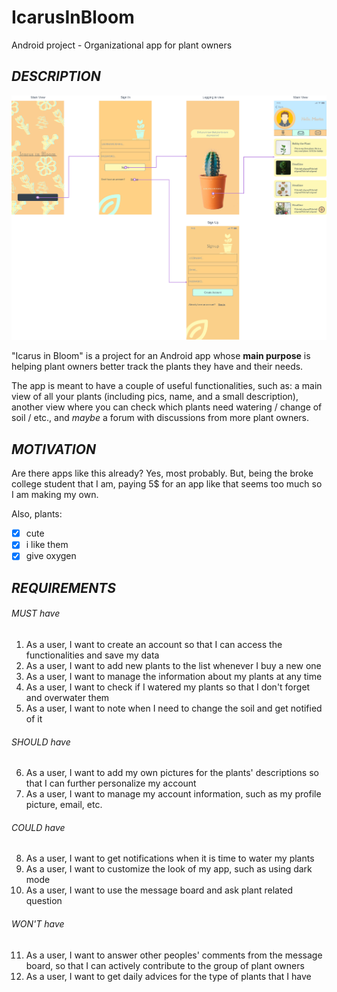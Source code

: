# IcarusInBloom
Android project - Organizational app for plant owners

## _DESCRIPTION_

![Flowmap](flowmap.png "Flowmap")

  "Icarus in Bloom" is a project for an Android app whose **main purpose** is helping plant owners better track the plants they have and their needs. 
  
 The app is meant to have a couple of useful functionalities, such as: a main view of all your plants (including pics, name, and a small description), another view where you can check which plants need watering / change of soil / etc., and _maybe_ a forum with discussions from more plant owners.   

## _MOTIVATION_

  Are there apps like this already? Yes, most probably. But, being the broke college student that I am, paying 5$ for an app like that seems too much so I am making my own.
  
  Also, plants:
  - [x] cute
  - [x] i like them
  - [x] give oxygen
  
 ## _REQUIREMENTS_ 
 
###### MUST have

 1. As a user, I want to create an account so that I can access the functionalities and save my data
 2. As a user, I want to add new plants to the list whenever I buy a new one
 3. As a user, I want to manage the information about my plants at any time
 4. As a user, I want to check if I watered my plants so that I don't forget and overwater them
 5. As a user, I want to note when I need to change the soil and get notified of it
 
 ###### SHOULD have
 
 6. As a user, I want to add my own pictures for the plants' descriptions so that I can further personalize my account
 7. As a user, I want to manage my account information, such as my profile picture, email, etc.
 
 ###### COULD have
 
 8. As a user, I want to get notifications when it is time to water my plants
 9. As a user, I want to customize the look of my app, such as using dark mode
 10. As a user, I want to use the message board and ask plant related question
 
 ###### WON'T have
 
 11. As a user, I want to answer other peoples' comments from the message board, so that I can actively contribute to the group of plant owners
 12. As a user, I want to get daily advices for the type of plants that I have
